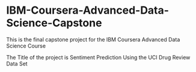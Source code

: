 # IBM-Coursera-Advanced-Data-Science-Capstone

This is the final capstone project for the IBM Coursera Advanced Data Science Course

The Title of the project is Sentiment Prediction Using the UCI Drug Review Data Set

